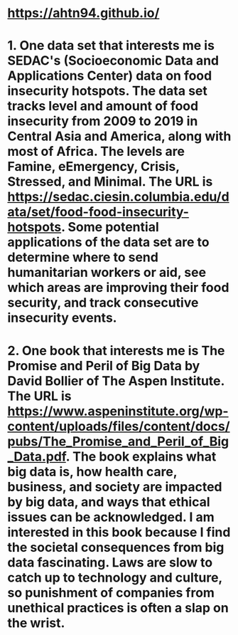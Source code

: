 # https://ahtn94.github.io/
# 1. One data set that interests me is SEDAC's (Socioeconomic Data and Applications Center) data on food insecurity hotspots. The data set tracks level and amount of food insecurity from 2009 to 2019 in Central Asia and America, along with most of Africa. The levels are Famine, eEmergency, Crisis, Stressed, and Minimal. The URL is https://sedac.ciesin.columbia.edu/data/set/food-food-insecurity-hotspots. Some potential applications of the data set are to determine where to send humanitarian workers or aid, see which areas are improving their food security, and track consecutive insecurity events.
# 2. One book that interests me is The Promise and Peril of Big Data by David Bollier of The Aspen Institute. The URL is https://www.aspeninstitute.org/wp-content/uploads/files/content/docs/pubs/The_Promise_and_Peril_of_Big_Data.pdf. The book explains what big data is, how health care, business, and society are impacted by big data, and ways that ethical issues can be acknowledged. I am interested in this book because I find the societal consequences from big data fascinating. Laws are slow to catch up to technology and culture, so punishment of companies from unethical practices is often a slap on the wrist.
